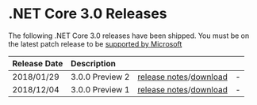 # .NET Core 3.0 Releases

The following .NET Core 3.0 releases have been shipped. You must be on the latest patch release to be [supported by Microsoft](../../microsoft-support.md)

| Release Date | Description |  |  |
| :-- | :-- | :--: | :-- |
| 2018/01/29 | 3.0.0 Preview 2 | [release notes](./preview/3.0.0-preview2.md)/[download](./preview/3.0.0-preview2-download.md) | - |
| 2018/12/04 | 3.0.0 Preview 1 | [release notes](./preview/3.0.0-preview1.md)/[download](./preview/3.0.0-preview1-download.md) | - |

